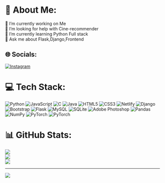 # 💫 About Me:
🔭 I’m currently working on Me<br>🤝 I’m looking for help with  Cine-recommender<br>🌱 I’m currently learning Python Full stack<br>💬 Ask me about Flask,Django,Frontend<br>


## 🌐 Socials:
[![Instagram](https://img.shields.io/badge/Instagram-%23E4405F.svg?logo=Instagram&logoColor=white)](https://instagram.com/nandhu__kris) 

# 💻 Tech Stack:
![Python](https://img.shields.io/badge/python-3670A0?style=for-the-badge&logo=python&logoColor=ffdd54) ![JavaScript](https://img.shields.io/badge/javascript-%23323330.svg?style=for-the-badge&logo=javascript&logoColor=%23F7DF1E) ![C](https://img.shields.io/badge/c-%2300599C.svg?style=for-the-badge&logo=c&logoColor=white) ![Java](https://img.shields.io/badge/java-%23ED8B00.svg?style=for-the-badge&logo=java&logoColor=white) ![HTML5](https://img.shields.io/badge/html5-%23E34F26.svg?style=for-the-badge&logo=html5&logoColor=white) ![CSS3](https://img.shields.io/badge/css3-%231572B6.svg?style=for-the-badge&logo=css3&logoColor=white) ![Netlify](https://img.shields.io/badge/netlify-%23000000.svg?style=for-the-badge&logo=netlify&logoColor=#00C7B7) ![Django](https://img.shields.io/badge/django-%23092E20.svg?style=for-the-badge&logo=django&logoColor=white) ![Bootstrap](https://img.shields.io/badge/bootstrap-%23563D7C.svg?style=for-the-badge&logo=bootstrap&logoColor=white) ![Flask](https://img.shields.io/badge/flask-%23000.svg?style=for-the-badge&logo=flask&logoColor=white) ![MySQL](https://img.shields.io/badge/mysql-%2300f.svg?style=for-the-badge&logo=mysql&logoColor=white) ![SQLite](https://img.shields.io/badge/sqlite-%2307405e.svg?style=for-the-badge&logo=sqlite&logoColor=white) ![Adobe Photoshop](https://img.shields.io/badge/adobephotoshop-%2331A8FF.svg?style=for-the-badge&logo=adobephotoshop&logoColor=white) ![Pandas](https://img.shields.io/badge/pandas-%23150458.svg?style=for-the-badge&logo=pandas&logoColor=white) ![NumPy](https://img.shields.io/badge/numpy-%23013243.svg?style=for-the-badge&logo=numpy&logoColor=white) ![PyTorch](https://img.shields.io/badge/PyTorch-%23EE4C2C.svg?style=for-the-badge&logo=PyTorch&logoColor=white) ![PyTorch]([https://img.shields.io/badge/PyTorch-%23EE4C2C.svg?style=for-the-badge&logo=PyTorch&logoColor=white](https://icons8.com/icon/20906/git)) 
# 📊 GitHub Stats:
![](https://github-readme-stats.vercel.app/api?username=nandhukriss&theme=swift&hide_border=false&include_all_commits=true&count_private=true)<br/>
![](https://github-readme-streak-stats.herokuapp.com/?user=nandhukriss&theme=swift&hide_border=false)<br/>
![](https://github-readme-stats.vercel.app/api/top-langs/?username=nandhukriss&theme=swift&hide_border=false&include_all_commits=true&count_private=true&layout=compact)

---
[![](https://visitcount.itsvg.in/api?id=nandhukriss&icon=7&color=1)](https://visitcount.itsvg.in)

<!-- Proudly created with GPRM ( https://gprm.itsvg.in ) -->
